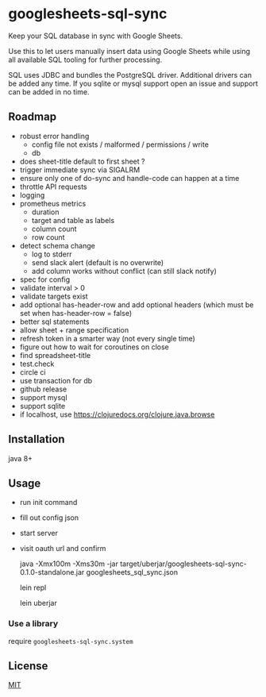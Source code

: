 # googlesheets-sql-sync

Keep your SQL database in sync with Google Sheets.

Use this to let users manually insert data using Google Sheets
while using all available SQL tooling for further processing.

SQL uses JDBC and bundles the PostgreSQL driver.
Additional drivers can be added any time.
If you sqlite or mysql support open an issue and support can be added in no time.


## Roadmap

- robust error handling
  - config file not exists / malformed / permissions / write
  - db
- does sheet-title default to first sheet ?
- trigger immediate sync via SIGALRM
- ensure only one of do-sync and handle-code can happen at a time
- throttle API requests
- logging
- prometheus metrics
  - duration
  - target and table as labels
  - column count
  - row count
- detect schema change
  - log to stderr
  - send slack alert (default is no overwrite)
  - add column works without conflict (can still slack notify)
- spec for config
- validate interval > 0
- validate targets exist
- add optional has-header-row and add optional headers (which must be set when has-header-row = false)
- better sql statements
- allow sheet + range specification
- refresh token in a smarter way (not every single time)
- figure out how to wait for coroutines on close
- find spreadsheet-title
- test.check
- circle ci
- use transaction for db
- github release
- support mysql
- support sqlite
- if localhost, use https://clojuredocs.org/clojure.java.browse



## Installation

java 8+


## Usage

- run init command
- fill out config json
- start server
- visit oauth url and confirm

    java -Xmx100m -Xms30m -jar target/uberjar/googlesheets-sql-sync-0.1.0-standalone.jar googlesheets_sql_sync.json

    lein repl

    lein uberjar

### Use a library

require `googlesheets-sql-sync.system`


## License

[MIT](./LICENSE)

